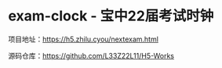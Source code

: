 # exam-clock - 宝中22届考试时钟

项目地址：https://h5.zhilu.cyou/nextexam.html

源码仓库：https://github.com/L33Z22L11/H5-Works
